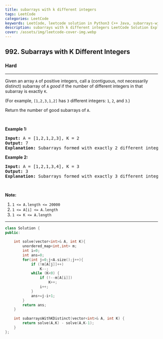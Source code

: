 ```yaml
---
title: subarrays with k different integers
tags: LeetCode
categories: LeetCode
keywords: LeetCode, leetcode solution in Python3 C++ Java, subarrays-with-k-different-integers solution
description: subarrays with k different integers LeetCode Solution Explained
cover: /assets/img/leetcode-cover-img.webp
---
```



<h2>992. Subarrays with K Different Integers</h2><h3>Hard</h3><hr><div><p>Given an array <code>A</code> of positive integers, call a (contiguous, not necessarily distinct) subarray of <code>A</code> <em>good</em> if the number of different integers in that subarray is exactly <code>K</code>.</p>

<p>(For example, <code>[1,2,3,1,2]</code> has <code>3</code> different integers: <code>1</code>, <code>2</code>, and <code>3</code>.)</p>

<p>Return the number of good subarrays of <code>A</code>.</p>

<p>&nbsp;</p>

<p><strong>Example 1:</strong></p>

<pre><strong>Input: </strong>A = <span id="example-input-1-1">[1,2,1,2,3]</span>, K = <span id="example-input-1-2">2</span>
<strong>Output: </strong><span id="example-output-1">7</span>
<strong>Explanation: </strong>Subarrays formed with exactly 2 different integers: [1,2], [2,1], [1,2], [2,3], [1,2,1], [2,1,2], [1,2,1,2].
</pre>

<p><strong>Example 2:</strong></p>

<pre><strong>Input: </strong>A = <span id="example-input-2-1">[1,2,1,3,4]</span>, K = <span id="example-input-2-2">3</span>
<strong>Output: </strong><span id="example-output-2">3</span>
<strong>Explanation: </strong>Subarrays formed with exactly 3 different integers: [1,2,1,3], [2,1,3], [1,3,4].
</pre>

<p>&nbsp;</p>

<p><strong>Note:</strong></p>

<ol>
	<li><code>1 &lt;= A.length &lt;= 20000</code></li>
	<li><code>1 &lt;= A[i] &lt;= A.length</code></li>
	<li><code>1 &lt;= K &lt;= A.length</code></li>
</ol></div>

---




```cpp
class Solution {
public:
    
    int solve(vector<int>& A, int K){
        unordered_map<int,int> m;
        int i=0;
        int ans=0;
        for(int j=0;j<A.size();j++){
            if (!m[A[j]]++)
                K--;
            while (K<0) {
                if (!--m[A[i]])
                    K++;
                i++;
            }
            ans+=j-i+1;
        }
        return ans;
    }
    
    int subarraysWithKDistinct(vector<int>& A, int K) {
        return solve(A,K) - solve(A,K-1);
    }
};
```
